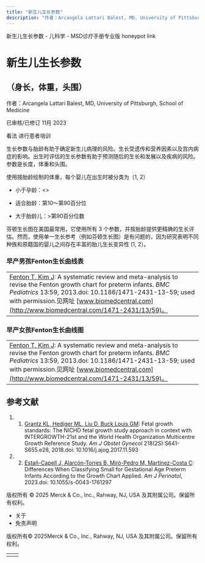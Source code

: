 ```yaml
---
title: "新生儿生长参数"
description: "作者：Arcangela Lattari Balest, MD, University of Pittsburgh, School of Medicine"
---
```


﻿新生儿生长参数 \- 儿科学 \- MSD诊疗手册专业版 honeypot link

# 新生儿生长参数

## （身长，体重，头围）

作者：Arcangela Lattari Balest, MD, University of Pittsburgh, School of Medicine

已审核/已修订 11月 2023

看法 进行患者培训

生长参数与胎龄有助于确定新生儿病理的风险。生长受遗传和营养因素以及宫内病症的影响。出生时评估的生长参数有助于预测随后的生长和发展以及疾病的风险。参数是长度，体重和头围。

使用按胎龄绘制的体重，每个婴儿在出生时被分类为（1, 2）

- 小于孕龄：<>

- 适合胎龄：第10～第90百分位

- 大于胎龄儿：>第90百分位数


芬顿生长图在美国最常用，它使用所有 3 个参数，并按胎龄提供更精确的生长评估。然而，使用单一生长参考（例如芬顿生长图）是有问题的，因为研究表明不同种族和原籍国的婴儿之间存在丰富的胎儿生长变异性 (1, 2）。

### 早产男孩Fenton生长曲线表

|     |
| --- |
| [Fenton T, Kim J](https://bmcpediatr.biomedcentral.com/articles/10.1186/1471-2431-13-59): A systematic review and meta-analysis to revise the Fenton growth chart for preterm infants. _BMC Pediatrics_ 13:59, 2013.doi: 10.1186/1471-2431-13-59; used with permission.见网址 [www.biomedcentral.com](http://www.biomedcentral.com/1471-2431/13/59)。<br> |

### 早产女孩Fenton生长曲线图

|     |
| --- |
| [Fenton T, Kim J](https://bmcpediatr.biomedcentral.com/articles/10.1186/1471-2431-13-59): A systematic review and meta-analysis to revise the Fenton growth chart for preterm infants. _BMC Pediatrics_ 13:59, 2013.doi: 10.1186/1471-2431-13-59; used with permission.见网址 [www.biomedcentral.com](http://www.biomedcentral.com/1471-2431/13/59)。<br> |

## 参考文献

1. 1. [Grantz KL, Hediger ML, Liu D, Buck Louis GM](https://www.ncbi.nlm.nih.gov/pmc/articles/PMC5807181/): Fetal growth standards: The NICHD fetal growth study approach in context with INTERGROWTH-21st and the World Health Organization Multicentre Growth Reference Study. _Am J Obstet Gynecol_ 218(2S):S641-S655.e28, 2018.doi: 10.1016/j.ajog.2017.11.593

2. 2. [Estañ-Capell J, Alarcón-Torres B, Miró-Pedro M, Martínez-Costa C](https://pubmed.ncbi.nlm.nih.gov/36709759/): Differences When Classifying Small for Gestational Age Preterm Infants According to the Growth Chart Applied. _Am J Perinatol_, 2023.doi: 10.1055/s-0043-1761297




版权所有 © 2025
Merck & Co., Inc., Rahway, NJ, USA 及其附属公司。保留所有权利。

- 关于
- 免责声明

版权所有© 2025Merck & Co., Inc., Rahway, NJ, USA 及其附属公司。保留所有权利。

|     |     |
| --- | --- |
|  |  |